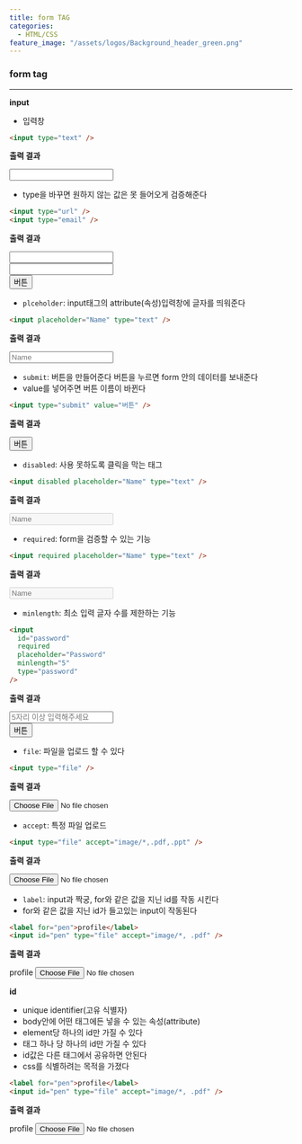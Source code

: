 ```yaml
---
title: form TAG
categories:
  - HTML/CSS
feature_image: "/assets/logos/Background_header_green.png"
---
```


### form tag

---

**input**

- 입력창

```html
<input type="text" />
```

**출력 결과**

  <input type="text" />  

- type을 바꾸면 원하지 않는 값은 못 들어오게 검증해준다

```html
<input type="url" />
<input type="email" />
```

**출력 결과**
<!DOCTYPE html>
<head>
<meta charset="utf-8">
</head>
<body>
<form>
<main><input type="url" /></main>
<input type="email" /> 
<main><input type="submit" value="버튼" /></main>
</form>
</body>

- `plceholder`: input태그의 attribute(속성)입력창에 글자를 띄워준다

```html
<input placeholder="Name" type="text" />
```

**출력 결과**

<input placeholder="Name" type="text" />  

- `submit`: 버튼을 만들어준다 버튼을 누르면 form 안의 데이터를 보내준다  
- value를 넣어주면 버튼 이름이 바뀐다

```html
<input type="submit" value="버튼" />
```

**출력 결과**

<input type="submit" value="버튼" />  

- `disabled`: 사용 못하도록 클릭을 막는 태그

```html
<input disabled placeholder="Name" type="text" />
```

**출력 결과**

<input disabled placeholder="Name" type="text" /> 

- `required`: form을 검증할 수 있는 기능

```html
<input required placeholder="Name" type="text" />
```

**출력 결과**

<input disabled placeholder="Name" type="text" />  

- `minlength`: 최소 입력 글자 수를 제한하는 기능 
```html
<input
  id="password"
  required
  placeholder="Password"
  minlength="5"
  type="password"
/>
```

**출력 결과**
<!DOCTYPE html>
<head>
<meta charset="utf-8">
</head>
<body>
<form>
<main><input
  id="password"
  required
  placeholder="5자리 이상 입력해주세요"
  minlength="5"
  type="password"
/></main>
<input type="submit" value="버튼" />
</form>
</body>


- `file`: 파일을 업로드 할 수 있다

```html
<input type="file" />
```

**출력 결과**

<input type="file" />

+ `accept`: 특정 파일 업로드

```html
<input type="file" accept="image/*,.pdf,.ppt" />
```

**출력 결과**

<input type="file" accept="image/*,.pdf,.ppt" />

+ `label`: input과 짝궁, for와 같은 값을 지닌 id를 작동 시킨다
+ for와 같은 값을 지닌 id가 들고있는 input이 작동된다

```html
<label for="pen">profile</label>
<input id="pen" type="file" accept="image/*, .pdf" />
```

**출력 결과**

<label for="pen">profile</label>
<input id="pen" type="file" accept="image/*, .pdf" />

**id**
- unique identifier(고유 식별자)
- body안에 어떤 태그에든 넣을 수 있는 속성(attribute)
- element당 하나의 id만 가질 수 있다
- 태그 하나 당 하나의 id만 가질 수 있다
- id값은 다른 태그에서 공유하면 안된다
- css를 식별하려는 목적을 가졌다

```html
<label for="pen">profile</label>
<input id="pen" type="file" accept="image/*, .pdf" />
```

**출력 결과**

<label for="pen">profile</label>
<input id="pen" type="file" accept="image/*, .pdf" />

